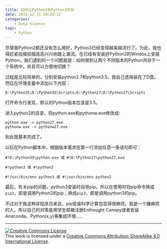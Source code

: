 ```yaml
---
title: 如何让Python2和Python3共存
date: 2015-12-31 20:28:22
categories:
    - Data Science
tags:
    - Python
---
```


尽管我Python2都还没有怎么用好，Python3已经变得越来越流行了。为此，我也得赶紧拾掇拾掇高高兴兴地跟上潮流。在已经有安装好Python2的Windos上安装Python，我们遇到的一个问题就是：如何做到让两个不同版本的Python共存于一个系统中，并且可以方便地切换？

<!-- more-->

过程是比较简单的，分别安装python2.7和python3.5，我自己选择装在了D盘。然后在环境变量中添加以下内容：

```
D:\Python35;D:\Python35\Scripts;D:\Python27;D:\Python27\Scripts
```

打开命令行发现，默认的Python版本应该是3.5。

进入python2的目录，将python.exe和pythonw.exe修改成:

```
python.exe -> python27.exe
pythonw.exe -> pythonw27.exe
```

到此就基本完成了。

以后在Python脚本中，根据版本需求在第一行添加任意一条语句即可：

``` 
#!D:\Python35\python.exe 或 #!D:\Python27\python27.exe

#!python3 或 #!python2

#!/usr/bin/env python3 或 #!/usr/bin/env python2
```

最后，有关pip的问题，python3安装时自带pip。所以在使用时将pip命令换成`pip2`，即是调用Python2的pip；换成`pip3`，即是调用python3的pip。

不过对于我这种非程序员来说，pip安装科学计算包显得很麻烦。我是一个嫌麻烦的人，所以自己的对策是用学生邮箱注册Enthought Canopy或者安装Anaconda、Python(x,y)等集成环境……

<hr>

<a href="http://creativecommons.org/licenses/by-sa/4.0/" rel="license"><img style="border-width: 0;" src="https://i.creativecommons.org/l/by-sa/4.0/88x31.png" alt="Creative Commons License" /></a><br />
This work is licensed under a <a href="http://creativecommons.org/licenses/by-sa/4.0/" rel="license">Creative Commons Attribution-ShareAlike 4.0 International License</a>.